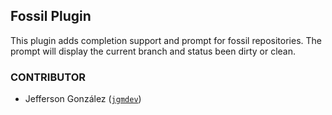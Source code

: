 ## Fossil Plugin

This plugin adds completion support and prompt for fossil repositories. The
prompt will display the current branch and status been dirty or clean.

### CONTRIBUTOR

-   Jefferson González ([`jgmdev`](HTTPS://github.com/jgmdev))
